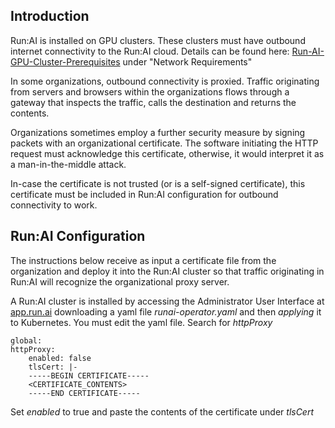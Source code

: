 ## Introduction

Run:AI is installed on GPU clusters. These clusters must have outbound internet connectivity to the Run:AI cloud. Details can be found here:  [Run-AI-GPU-Cluster-Prerequisites](Run-AI-GPU-Cluster-Prerequisites.md) under "Network Requirements"

In some organizations, outbound connectivity is proxied. Traffic originating from servers and browsers within the organizations flows through a gateway that inspects the traffic, calls the destination and returns the contents. 

Organizations sometimes employ a further security measure by signing packets with an organizational certificate.  The software initiating the HTTP request must acknowledge this certificate, otherwise, it would interpret it as a man-in-the-middle attack. 

In-case the certificate is not trusted (or is a self-signed certificate), this certificate must be included in Run:AI configuration for outbound connectivity to work.

## Run:AI Configuration

The instructions below receive as input a certificate file from the organization and deploy it into the Run:AI cluster so that traffic originating in Run:AI will recognize the organizational proxy server.

 A Run:AI cluster is installed by accessing the Administrator User Interface at  <a href="https://app.run.ai/" rel="noopener" target="_blank">app.run.ai</a>  downloading a yaml file  _runai-operator.yaml_ and then  _applying_  it to Kubernetes. You must edit the yaml file. Search for _httpProxy_

    global:
    httpProxy:
        enabled: false
        tlsCert: |-
        -----BEGIN CERTIFICATE-----
        <CERTIFICATE_CONTENTS>
        -----END CERTIFICATE-----

Set _enabled_ to true and paste the contents of the certificate under _tlsCert_